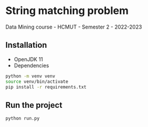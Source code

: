 # String matching problem

Data Mining course - HCMUT - Semester 2 - 2022-2023

## Installation

- OpenJDK 11
- Dependencies

```sh
python -m venv venv
source venv/bin/activate
pip install -r requirements.txt
```

## Run the project

```sh
python run.py
```
